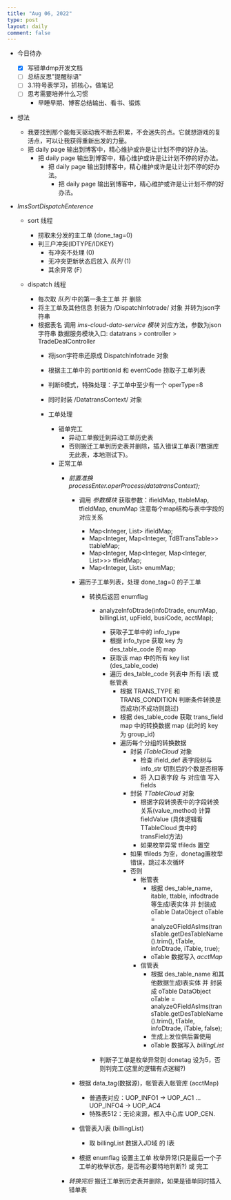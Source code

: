 ```yaml
---
title: "Aug 06, 2022"
type: post
layout: daily
comment: false
---
```


- 今日待办
  - [X] 写错单dmp开发文档
  - [ ] 总结反思"提醒标语"
  - [ ] 3.1符号表学习，抓核心，做笔记
  - [ ] 思考需要培养什么习惯
    - 早睡早期、博客总结输出、看书、锻炼

- 想法
  - 我要找到那个能每天驱动我不断去积累，不会迷失的点。它就想游戏的复活点，可以让我获得重新出发的力量。
  - 把 daily page 输出到博客中，精心维护或许是让计划不停的好办法。
    - 把 daily page 输出到博客中，精心维护或许是让计划不停的好办法。
      - 把 daily page 输出到博客中，精心维护或许是让计划不停的好办法。
        - 把 daily page 输出到博客中，精心维护或许是让计划不停的好办法。
        
        
- *ImsSortDispatchEnterence*
     - sort 线程
       - 捞取未分发的主工单 (done_tag=0)
       - 判三户冲突(IDTYPE/IDKEY)
         - 有冲突不处理 (0)
         - 无冲突更新状态后放入 *队列* (1)
         - 其余异常 (F)
           
     - dispatch 线程
       - 每次取 *队列* 中的第一条主工单 并 删除
       - 将主工单及其他信息 封装为 /DispatchInfotrade/ 对象 并转为json字符串
       - 根据表名 调用 *ims-cloud-data-service 模块* 对应方法，参数为json字符串
         数据服务模块入口: datatrans > controller > TradeDealController
         - 将json字符串还原成 DispatchInfotrade 对象
         - 根据主工单中的 partitionId 和 eventCode 捞取子工单列表
         - 判断8模式，特殊处理：子工单中至少有一个 operType=8
         - 同时封装 /DatatransContext/ 对象
           
         - 工单处理
           - 错单完工
             - 异动工单搬迁到异动工单历史表
             - 否则搬迁工单到历史表并删除，插入错误工单表(?数据库无此表，本地测试下)。
           - 正常工单
             - *前置准换 processEnter.operProcess(datatransContext);*
               - 调用 *参数模块* 获取参数：ifieldMap, ttableMap, tfieldMap, enumMap
                 注意每个map结构与表中字段的对应关系
                 - Map<Integer, List<TdBIfieldDef>> ifieldMap;
                 - Map<Integer, Map<Integer, TdBTransTable>> ttableMap;
                 - Map<Integer, Map<Integer, Map<Integer, List<TdBTransField>>>> tfieldMap;
                 - Map<Integer, List<TdBTransEnum>> enumMap;
                   
               - 遍历子工单列表，处理 done_tag=0 的子工单
                 - 转换后返回 enumflag
                   - analyzeInfoDtrade(infoDtrade, enumMap, billingList, upField, busiCode, acctMap);
                     - 获取子工单中的 info_type
                     - 根据 info_type 获取 key 为 des_table_code 的 map
                     - 获取该 map 中的所有 key list (des_table_code)
                     - 遍历 des_table_code 列表中 所有 I表 或 帐管表
                       - 根据 TRANS_TYPE 和 TRANS_CONDITION 判断条件转换是否成功(不成功则跳过)
                       - 根据 des_table_code 获取 trans_field map 中的转换数据 map (此时的 key 为 group_id)
                       - 遍历每个分组的转换数据
                         - 封装 *ITableCloud* 对象
                           - 检查 ifield_def 表字段树与 info_str 切割后的个数是否相等
                           - 将 入口表字段 与 对应值 写入 fields
                         - 封装 *TTableCloud* 对象
                           - 根据字段转换表中的字段转换关系(value_method) 计算 fieldValue (具体逻辑看 TTableCloud 类中的 transField方法)
                           - 如果枚举异常 tfileds 置空
                         - 如果 tfileds 为空，donetag置枚举错误，跳过本次循环
                         - 否则
                           - 帐管表
                             - 根据 des_table_name, itable, ttable, infodtrade 等生成I表实体 并 封装成 oTable
                               DataObject oTable = analyzeOFieldAsIms(transTable.getDesTableName().trim(), tTable, infoDtrade, iTable, true);
                             - oTable 数据写入 *acctMap*
                           - 信管表
                             - 根据 des_table_name 和其他数据生成I表实体 并 封装成 oTable
                               DataObject oTable = analyzeOFieldAsIms(transTable.getDesTableName().trim(), tTable, infoDtrade, iTable, false);
                             - 生成上发位供后置使用
                             - oTable 数据写入 *billingList*
                                   
                   - 判断子工单是枚举异常则 donetag 设为5，否则判完工(这里的逻辑有点迷糊?)
                     
               - 根据 data_tag(数据源)，帐管表入帐管库 (acctMap)
                 - 普通表对应：UOP_INFO1 -> UOP_AC1 ... UOP_INFO4 -> UOP_AC4
                 - 特殊表512：无论来源，都入中心库 UOP_CEN.
                   
               - 信管表入I表 (billingList)
                 - 取 billingList 数据入JD域 的 I表
                   
               - 根据 enumflag 设置主工单
                 枚举异常(只是最后一个子工单的枚举状态，是否有必要特地判断?) 或 完工
                 
             - *转换完后* 搬迁工单到历史表并删除，如果是错单同时插入错单表
